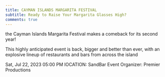 ```yaml
---
title: CAYMAN ISLANDS MARGARITA FESTIVAL 
subtitle: Ready to Raise Your Margarita Glasses High?
comments: true 
---
```

 the Cayman Islands Margarita Festival makes a comeback for its second year!

This highly anticipated event is back, bigger and better than ever, with an explosive lineup of restaurants and bars from across the island 

 Sat, Jul 22, 2023 05:00 PM   lOCATION: SandBar
    Event Organizer: Premier Productions

